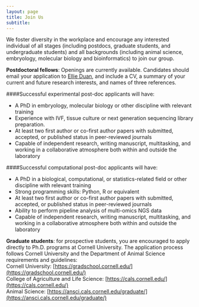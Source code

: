 ```yaml
---
layout: page
title: Join Us
subtitle: 
---
```


We foster diversity in the workplace and encourage any interested individual of all stages (including postdocs, graduate students, and undergraduate students) and all backgrounds (including animal science, embryology, molecular biology and bioinformatics) to join our group.


**Postdoctoral fellows**: Openings are currently available. Candidates should email your application to [Ellie Duan](jingyue.duan@gmail.com), and include a CV, a summary of your current and future research interests, and names of three references.

####Successful experimental post-doc applicants will have:
* A PhD in embryology, molecular biology or other discipline with relevant training
* Experience with IVF, tissue culture or next generation sequencing library preparation.
* At least two first author or co-first author papers with submitted, accepted, or published status in peer-reviewed journals
* Capable of independent research, writing manuscript, multitasking, and working in a collaborative atmosphere both within and outside the laboratory


####Successful computational post-doc applicants will have:

* A PhD in a biological, computational, or statistics-related field or other discipline with relevant training 
* Strong programming skills: Python, R or equivalent  
* At least two first author or co-first author papers with submitted, accepted, or published status in peer-reviewed journals
* Ability to perform pipeline analysis of multi-omics NGS data
* Capable of independent research, writing manuscript, multitasking, and working in a collaborative atmosphere both within and outside the laboratory


**Graduate students**: for prospective students, you are encouraged to apply directly to Ph.D. programs at Cornell University. The application process follows Cornell University and the Department of Animal Science requirements and guidelines:  
Cornell University: [https://gradschool.cornell.edu/](https://gradschool.cornell.edu/)  
College of Agriculture and Life Science: [https://cals.cornell.edu/](https://cals.cornell.edu/)  
Animal Science: [https://ansci.cals.cornell.edu/graduate/](https://ansci.cals.cornell.edu/graduate/)


